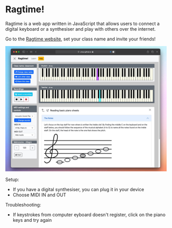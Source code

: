 # Ragtime!

Ragtime is a web app written in JavaScript that allows users to connect a digital keyboard or a synthesiser and play with others over the internet.

Go to the [Ragtime website](https://urluur.github.io/ragtime), set your class name and invite your friends!

![screenshot](https://github.com/urluur/ragtime/blob/main/screenshot.jpg?raw=true)

Setup:
- If you have a digital synthesiser, you can plug it in your device
- Choose MIDI IN and OUT


Troubleshooting:
- If keystrokes from computer eyboard doesn't register, click on the piano keys and try again